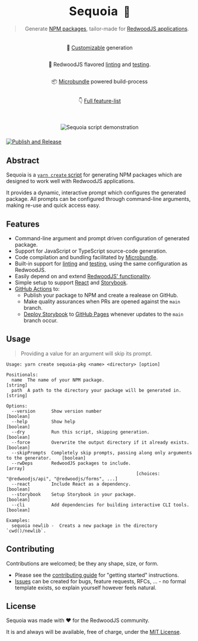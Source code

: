 <div align="center">

  <h1>
    <span style="font-size:2rem;font-weight:bold;letter-spacing:0.05rem;margin-right:0.5rem;">Sequoia</span>
    <span style="font-size:1.7rem;">🌲</span>
  </h1>

> Generate [NPM packages](https://www.npmjs.com/), tailor-made for [RedwoodJS applications](https://redwoodjs.com/).

  <div style="display:flex;flex-direction:column;align-items:center;padding-top:0.4rem;width:fit-content;">
    <p>
      🌺 <a href="#usage">Customizable</a> generation
    </p>
    <p>
      🍦 RedwoodJS flavored <a href="https://redwoodjs.com/docs/cli-commands.html#lint">linting</a>
      and <a href="https://redwoodjs.com/docs/testing#introduction-to-testing">testing</a>.
    </p>
    <p>
      📦 <a href="https://github.com/developit/microbundle">Microbundle</a> powered build-process
    </p>
    <p>
      👇 <a href="#features">Full feature-list</a>
    </p>
  </div>

<img
    alt="Sequoia script demonstration"
    src="https://user-images.githubusercontent.com/25166787/148151862-0136a23e-84c6-46db-848e-341b366e1adf.gif"
    style="margin-bottom:0.5rem;margin-top:1.25rem;"
  />

</div>

[![Publish and Release](https://github.com/LockTech/sequoia/actions/workflows/publish.yml/badge.svg)](https://github.com/LockTech/sequoia/actions/workflows/publish.yml)

## Abstract

Sequoia is a [`yarn create` script](https://classic.yarnpkg.com/en/docs/cli/create/) for generating NPM packages which are designed to work well with RedwoodJS applications.

It provides a dynamic, interactive prompt which configures the generated package. All prompts can be configured through command-line arguments, making re-use and quick access easy.

## Features

- Command-line argument and prompt driven configuration of generated package.
- Support for JavaScript or TypeScript source-code generation.
- Code compilation and bundling facilitated by [Microbundle](https://github.com/developit/microbundle).
- Built-in support for [linting](https://redwoodjs.com/docs/cli-commands.html#lint) and [testing](https://redwoodjs.com/docs/testing#introduction-to-testing), using the same configuration as RedwoodJS.
- Easily depend on and extend [RedwoodJS' functionality](https://github.com/redwoodjs/redwood/tree/main/packages).
- Simple setup to support [React](https://reactjs.org/) and [Storybook](https://storybook.js.org/).
- [GitHub Actions](https://docs.github.com/en/actions) to:
  - Publish your package to NPM and create a realease on GitHub.
  - Make quality assurances when PRs are opened against the `main` branch.
  - [Deploy Storybook](https://storybook.js.org/docs/react/sharing/publish-storybook) to [GitHub Pages](https://docs.github.com/en/pages) whenever updates to the `main` branch occur.

## Usage

> Providing a value for an argument will skip its prompt.

```
Usage: yarn create sequoia-pkg <name> <directory> [option]

Positionals:
  name  The name of your NPM package.                                                        [string]
  path  A path to the directory your package will be generated in.                           [string]

Options:
  --version      Show version number                                                        [boolean]
  --help         Show help                                                                  [boolean]
  --dry          Run this script, skipping generation.                                      [boolean]
  --force        Overwrite the output directory if it already exists.                       [boolean]
  --skipPrompts  Completely skip prompts, passing along only arguments to the generator.    [boolean]
  --rwDeps       RedwoodJS packages to include.                                               [array]
                                                 [choices: "@redwoodjs/api", "@redwoodjs/forms", ...]
  --react        Include React as a dependency.                                             [boolean]
  --storybook    Setup Storybook in your package.                                           [boolean]
  --cli          Add dependencies for building interactive CLI tools.                       [boolean]

Examples:
  sequoia newlib -  Creats a new package in the directory `cwd()/newlib`.
```

## Contributing

Contributions are welcomed; be they any shape, size, or form.

- Please see the [contributing guide](./CONTRIBUTING) for "getting started" instructions.
- [Issues](https://github.com/locktech/sequoia) can be created for bugs, feature requests, RFCs, ... - no formal template exists, so explain yourself however feels natural.

## License

Sequoia was made with ❤️ for the RedwoodJS community.

It is and always will be available, free of charge, under the [MIT License](./LICENSE).
